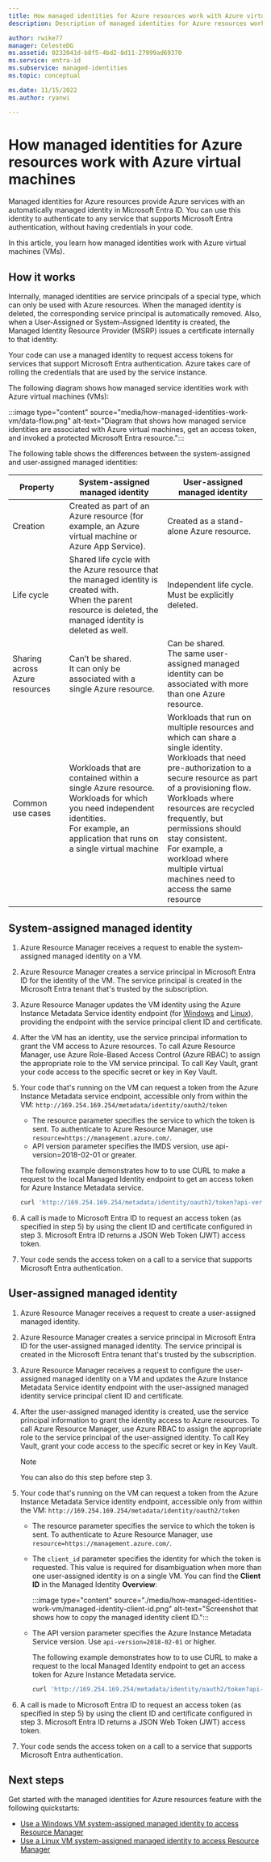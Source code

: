 ```yaml
---
title: How managed identities for Azure resources work with Azure virtual machines
description: Description of managed identities for Azure resources work with Azure virtual machines.

author: rwike77
manager: CelesteDG
ms.assetid: 0232041d-b8f5-4bd2-8d11-27999ad69370
ms.service: entra-id
ms.subservice: managed-identities
ms.topic: conceptual

ms.date: 11/15/2022
ms.author: ryanwi

---
```


# How managed identities for Azure resources work with Azure virtual machines

Managed identities for Azure resources provide Azure services with an automatically managed identity in Microsoft Entra ID. You can use this identity to authenticate to any service that supports Microsoft Entra authentication, without having credentials in your code.

In this article, you learn how managed identities work with Azure virtual machines (VMs).


## How it works

Internally, managed identities are service principals of a special type, which can only be used with Azure resources. When the managed identity is deleted, the corresponding service principal is automatically removed.
Also, when a User-Assigned or System-Assigned Identity is created, the Managed Identity Resource Provider (MSRP) issues a certificate internally to that identity. 

Your code can use a managed identity to request access tokens for services that support Microsoft Entra authentication. Azure takes care of rolling the credentials that are used by the service instance. 

The following diagram shows how managed service identities work with Azure virtual machines (VMs):

:::image type="content" source="media/how-managed-identities-work-vm/data-flow.png" alt-text="Diagram that shows how managed service identities are associated with Azure virtual machines, get an access token, and invoked a protected Microsoft Entra resource.":::

The following table shows the differences between the system-assigned and user-assigned managed identities:

|  Property    | System-assigned managed identity | User-assigned managed identity |
|------|----------------------------------|--------------------------------|
| Creation |  Created as part of an Azure resource (for example, an Azure virtual machine or Azure App Service). | Created as a stand-alone Azure resource. |
| Life cycle | Shared life cycle with the Azure resource that the managed identity is created with. <br/> When the parent resource is deleted, the managed identity is deleted as well. | Independent life cycle. <br/> Must be explicitly deleted. |
| Sharing across Azure resources | Can’t be shared. <br/> It can only be associated with a single Azure resource. | Can be shared. <br/> The same user-assigned managed identity can be associated with more than one Azure resource. |
| Common use cases | Workloads that are contained within a single Azure resource. <br/> Workloads for which you need independent identities. <br/> For example, an application that runs on a single virtual machine | Workloads that run on multiple resources and which can share a single identity. <br/> Workloads that need pre-authorization to a secure resource as part of a provisioning flow. <br/> Workloads where resources are recycled frequently, but permissions should stay consistent. <br/> For example, a workload where multiple virtual machines need to access the same resource |

## System-assigned managed identity

1. Azure Resource Manager receives a request to enable the system-assigned managed identity on a VM.

2. Azure Resource Manager creates a service principal in Microsoft Entra ID for the identity of the VM. The service principal is created in the Microsoft Entra tenant that's trusted by the subscription.

3. Azure Resource Manager updates the VM identity using the Azure Instance Metadata Service identity endpoint (for [Windows](/azure/virtual-machines/windows/instance-metadata-service) and [Linux](/azure/virtual-machines/linux/instance-metadata-service)), providing the endpoint with the service principal client ID and certificate.

4. After the VM has an identity, use the service principal information to grant the VM access to Azure resources. To call Azure Resource Manager, use Azure Role-Based Access Control (Azure RBAC) to assign the appropriate role to the VM service principal. To call Key Vault, grant your code access to the specific secret or key in Key Vault.

5. Your code that's running on the VM can request a token from the Azure Instance Metadata service endpoint, accessible only from within the VM: `http://169.254.169.254/metadata/identity/oauth2/token`
    - The resource parameter specifies the service to which the token is sent. To authenticate to Azure Resource Manager, use `resource=https://management.azure.com/`.
    - API version parameter specifies the IMDS version, use api-version=2018-02-01 or greater.

    The following example demonstrates how to to use CURL to make a request to the local Managed Identity endpoint to get an access token for Azure Instance Metadata service.

    ```bash
    curl 'http://169.254.169.254/metadata/identity/oauth2/token?api-version=2018-02-01&resource=https%3A%2F%2Fstorage.azure.com%2F' -H Metadata:true
    ```

6. A call is made to Microsoft Entra ID to request an access token (as specified in step 5) by using the client ID and certificate configured in step 3. Microsoft Entra ID returns a JSON Web Token (JWT) access token.

7. Your code sends the access token on a call to a service that supports Microsoft Entra authentication.

## User-assigned managed identity

1. Azure Resource Manager receives a request to create a user-assigned managed identity.

2. Azure Resource Manager creates a service principal in Microsoft Entra ID for the user-assigned managed identity. The service principal is created in the Microsoft Entra tenant that's trusted by the subscription.

3. Azure Resource Manager receives a request to configure the user-assigned managed identity on a VM and updates the Azure Instance Metadata Service identity endpoint with the user-assigned managed identity service principal client ID and certificate.

4. After the user-assigned managed identity is created, use the service principal information to grant the identity access to Azure resources. To call Azure Resource Manager, use Azure RBAC to assign the appropriate role to the service principal of the user-assigned identity. To call Key Vault, grant your code access to the specific secret or key in Key Vault.

   > [!Note]
   > You can also do this step before step 3.

5. Your code that's running on the VM can request a token from the Azure Instance Metadata Service identity endpoint, accessible only from within the VM: `http://169.254.169.254/metadata/identity/oauth2/token`
    - The resource parameter specifies the service to which the token is sent. To authenticate to Azure Resource Manager, use `resource=https://management.azure.com/`.
    - The `client_id` parameter specifies the identity for which the token is requested. This value is required for disambiguation when more than one user-assigned identity is on a single VM. You can find the **Client ID** in the Managed Identity **Overview**:

        :::image type="content" source="./media/how-managed-identities-work-vm/managed-identity-client-id.png" alt-text="Screenshot that shows how to copy the managed identity client ID.":::

    - The API version parameter specifies the Azure Instance Metadata Service version. Use `api-version=2018-02-01` or higher.

        The following example demonstrates how to to use CURL to make a request to the local Managed Identity endpoint to get an access token for Azure Instance Metadata service.
    
        ```bash
        curl 'http://169.254.169.254/metadata/identity/oauth2/token?api-version=2018-02-01&resource=https%3A%2F%2Fstorage.azure.com%2F&client_id=00001111-aaaa-2222-bbbb-3333cccc4444' -H Metadata:true
        ```

6. A call is made to Microsoft Entra ID to request an access token (as specified in step 5) by using the client ID and certificate configured in step 3. Microsoft Entra ID returns a JSON Web Token (JWT) access token.
7. Your code sends the access token on a call to a service that supports Microsoft Entra authentication.


## Next steps

Get started with the managed identities for Azure resources feature with the following quickstarts:

* [Use a Windows VM system-assigned managed identity to access Resource Manager](tutorial-windows-vm-access.md)
* [Use a Linux VM system-assigned managed identity to access Resource Manager](tutorial-windows-vm-access.md)
